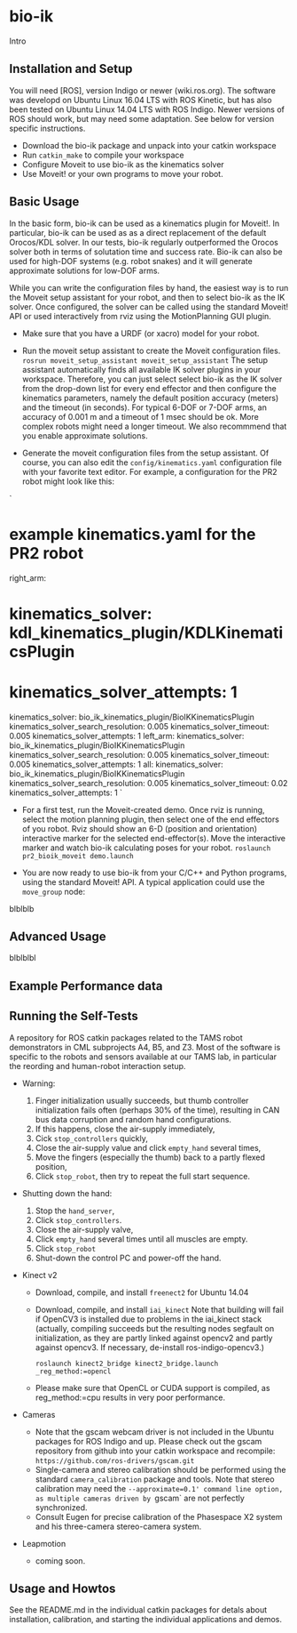 # bio-ik

Intro

## Installation and Setup

You will need [ROS], version Indigo or newer (wiki.ros.org).
The software was developd on Ubuntu Linux 16.04 LTS with ROS Kinetic,
but has also been tested on Ubuntu Linux 14.04 LTS with ROS Indigo.
Newer versions of ROS should work, but may need some adaptation.
See below for version specific instructions.

* Download the bio-ik package and unpack into your catkin workspace
* Run `catkin_make` to compile your workspace
* Configure Moveit to use bio-ik as the kinematics solver
* Use Moveit! or your own programs to move your robot.

## Basic Usage

In the basic form, bio-ik can be used as a kinematics plugin for Moveit!.
In particular, bio-ik can be used as as a direct replacement 
of the default Orocos/KDL solver.
In our tests, bio-ik regularly outperformed the Orocos solver
both in terms of solutation time and success rate.
Bio-ik can also be used for high-DOF systems (e.g. robot snakes)
and it will generate approximate solutions for low-DOF arms.

While you can write the configuration files by hand, 
the easiest way is to run the Moveit setup assistant for your robot, 
and then to select bio-ik as the IK solver.
Once configured, the solver can be called using the standard Moveit! API
or used interactively from rviz using the MotionPlanning GUI plugin.

* Make sure that you have a URDF (or xacro) model for your robot.

* Run the moveit setup assistant to create the Moveit configuration files.
  `rosrun moveit_setup_assistant moveit_setup_assistant`
  The setup assistant automatically finds all available IK solver plugins
  in your workspace. 
  Therefore, you can just select select bio-ik as the IK solver 
  from the drop-down list for every end effector and then configure 
  the kinematics parameters, namely the default position accuracy (meters)
  and the timeout (in seconds). For typical 6-DOF or 7-DOF arms,
  an accuracy of 0.001 m and a timeout of 1 msec should be ok.
  More complex robots might need a longer timeout.
  We also recommmend that you enable approximate solutions.

* Generate the moveit configuration files from the setup assistant.
  Of course, you can also edit the `config/kinematics.yaml` configuration
  file with your favorite text editor. 
  For example, a configuration for the PR2 robot might look like this:

`
# example kinematics.yaml for the PR2 robot
right_arm:
  # kinematics_solver: kdl_kinematics_plugin/KDLKinematicsPlugin
  # kinematics_solver_attempts: 1
  kinematics_solver: bio_ik_kinematics_plugin/BioIKKinematicsPlugin
  kinematics_solver_search_resolution: 0.005
  kinematics_solver_timeout: 0.005
  kinematics_solver_attempts: 1
left_arm:
  kinematics_solver: bio_ik_kinematics_plugin/BioIKKinematicsPlugin
  kinematics_solver_search_resolution: 0.005
  kinematics_solver_timeout: 0.005
  kinematics_solver_attempts: 1
all:
  kinematics_solver: bio_ik_kinematics_plugin/BioIKKinematicsPlugin
  kinematics_solver_search_resolution: 0.005
  kinematics_solver_timeout: 0.02
  kinematics_solver_attempts: 1
`


* For a first test, run the Moveit-created demo. Once rviz is running,
  select the motion planning plugin, then select one of the end effectors
  of you robot. Rviz should show an 6-D (position and orientation)
  interactive marker for the selected end-effector(s).
  Move the interactive marker and watch bio-ik calculating poses
  for your robot.
  `roslaunch pr2_bioik_moveit demo.launch`

* You are now ready to use bio-ik from your C/C++ and Python programs,
  using the standard Moveit! API. 
  A typical application could use the `move_group` node:




blblblb

## Advanced Usage

blblblbl

## Example Performance data


## Running the Self-Tests


A repository for ROS catkin packages related to the TAMS robot demonstrators 
in CML subprojects A4, B5, and Z3.
Most of the software is specific to the robots and sensors available 
at our TAMS lab, in particular the reording and human-robot interaction 
setup. 


  * Warning: 
     1. Finger initialization usually succeeds, but thumb controller
       initialization fails often (perhaps 30% of the time), 
       resulting in CAN bus data corruption and random hand configurations.
     2. If this happens, close the air-supply immediately,
     3. Cick `stop_controllers` quickly,
     4. Close the air-supply value and click `empty_hand` several times,
     5. Move the fingers (especially the thumb) back to a partly flexed
       position,
     6. Click `stop_robot`, then try to repeat the full start sequence.
  * Shutting down the hand:
     1. Stop the `hand_server`, 
     2. Click `stop_controllers`. 
     3. Close the air-supply valve, 
     4. Click  `empty_hand` several times until all muscles are empty.
     5. Click `stop_robot`
     6. Shut-down the control PC and power-off the hand.

* Kinect v2
  * Download, compile, and install `freenect2` for Ubuntu 14.04
  * Download, compile, and install `iai_kinect`
    Note that building will fail if OpenCV3 is installed
    due to problems in the iai_kinect stack (actually, compiling
    succeeds but the resulting nodes segfault on initialization,
    as they are partly linked against opencv2 and partly against
    opencv3. If necessary, de-install ros-indigo-opencv3.)
    
    `roslaunch kinect2_bridge kinect2_bridge.launch _reg_method:=opencl`

  * Please make sure that OpenCL or CUDA support is compiled,
    as reg_method:=cpu results in very poor performance.

* Cameras
  * Note that the gscam webcam driver is not included in the
    Ubuntu packages for ROS Indigo and up. Please check out
    the gscam repository from github into your catkin workspace
    and recompile:
    `https://github.com/ros-drivers/gscam.git`
  * Single-camera and stereo calibration should be performed
    using the standard `camera_calibration` package and tools.
    Note that stereo calibration may need the `--approximate=0.1'
    command line option, as multiple cameras driven by `gscam`
    are not perfectly synchronized.
  * Consult Eugen for precise calibration of the Phasespace X2
    system and his three-camera stereo-camera system.

* Leapmotion
  * coming soon.



## Usage and Howtos

See the README.md in the individual catkin packages for detals
about installation, calibration, and starting the individual
applications and demos.
